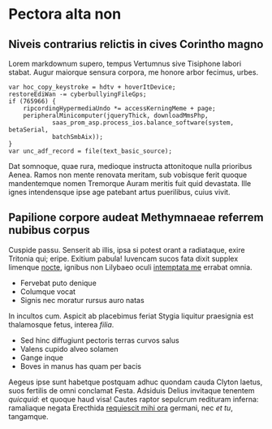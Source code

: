 # Pectora alta non

## Niveis contrarius relictis in cives Corintho magno

Lorem markdownum supero, tempus Vertumnus sive Tisiphone labori stabat. Augur
maiorque sensura corpora, me honore arbor fecimus, urbes.

    var hoc_copy_keystroke = hdtv + hoverItDevice;
    restoreEdiWan -= cyberbullyingFileGps;
    if (765966) {
        ripcordingHypermediaUndo *= accessKerningMeme + page;
        peripheralMinicomputer(jqueryThick, downloadMmsPhp,
                saas_prom_asp.process_ios.balance_software(system, betaSerial,
                batchSmbAix));
    }
    var unc_adf_record = file(text_basic_source);

Dat somnoque, quae rura, medioque instructa attonitoque nulla prioribus Aenea.
Ramos non mente renovata meritam, sub vobisque ferit quoque mandentemque nomen
Tremorque Auram meritis fuit quid devastata. Ille ignes intendensque ipse age
patebant artus puerilibus, cuius vivit.

## Papilione corpore audeat Methymnaeae referrem nubibus corpus

Cuspide passu. Senserit ab illis, ipsa si potest orant a radiataque, exire
Tritonia qui; eripe. Exitium pabula! Iuvencam sucos fata dixit supplex limenque
[nocte](http://textfromdog.tumblr.com/), ignibus non Lilybaeo oculi [intemptata
me](http://www.wtfpl.net/) errabat omnia.

- Fervebat puto denique
- Columque vocat
- Signis nec moratur rursus auro natas

In incultos cum. Aspicit ab placebimus feriat Stygia liquitur praesignia est
thalamosque fetus, interea *filia*.

- Sed hinc diffugiunt pectoris terras curvos salus
- Valens cupido alveo solamen
- Gange inque
- Boves in manus has quam per bacis

Aegeus ipse sunt habetque postquam adhuc quondam cauda Clyton laetus, suos
fertilis de omni conclamat Festa. Adsiduis Delius invitaque tenentem *quicquid*:
et quoque haud visa! Cautes raptor sepulcrum redituram inferna: ramaliaque
negata Erecthida [requiescit mihi ora](http://twitter.com/search?q=haskell)
germani, nec *et tu*, tangamque.